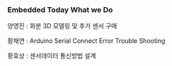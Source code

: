 ### Embedded Today What we Do

양영진 : 화분 3D 모델링 및 추가 센서 구매

황채연 : Arduino Serial Connect Error Trouble Shooting 

황효상 : 센서데이터 통신방법 설계
